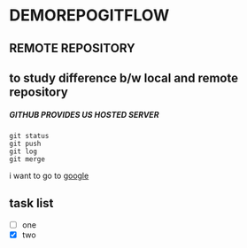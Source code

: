 # DEMOREPOGITFLOW
## REMOTE REPOSITORY
## to study difference b/w local and remote repository
##### GITHUB PROVIDES US HOSTED SERVER


```
git status
git push
git log
git merge
```
i want to go to [google](https://www.google.com/)
## task list
- [ ] one
- [x] two
